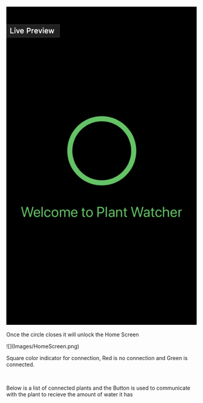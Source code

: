 
![](Images/animatedSplashScreen.png)
<p> Once the circle closes it will unlock the Home Screen</p>
![](Images/HomeScreen.png)
<p> Square color indicator for connection, Red is no connection and Green is connected.</p>
<br/>
<p> Below is a list of connected plants and the Button is used to communicate with the plant to recieve the amount of water it has</p>
